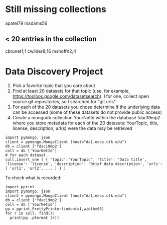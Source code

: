 # Still missing collections 

apatel79
madams56

## < 20 entries in the collection
cbrunet1;1
cwilder8;16
mshoffn2;4


# Data Discovery Project


1. Pick a favorite topic that you care about
2. Find at least 20 datasets for that topic (use, for example,
https://toolbox.google.com/datasetsearch). I for one, collect open
source git repositories, so I searched for "git urls"
3. For each of the 20 datasets you chose determine if the underlying data can be accessed (some of these datasets do not provide public access)
4. Create a mongodb collection YourNetId within the database fdac19mp2
   where you store metadata for each of the 20 datasets: YourTopic, title,
   license, description, url(s) were the data may be retrieved
   
```
import pymongo, json
client = pymongo.MongoClient (host="da1.eecs.utk.edu")
db = client ['fdac19mp2']
coll = db ['YourNetId']
# for each dataset
coll.insert_one ( { 'topic':'YourTopic', 'title': 'Data title', 'license': 'license', 'description': 'Brief data description', 'urls': [ 'url1', 'url2', ... ] } )
```


To check what is recorded:
```
import pprint
import pymongo, json
client = pymongo.MongoClient (host="da1.eecs.utk.edu")
db = client ['fdac19mp2']
coll = db ['YourNetId']
pp = pprint.PrettyPrinter(indent=1,width=65)
for r in coll. find():
  print(pp .pformat (r))  
```

